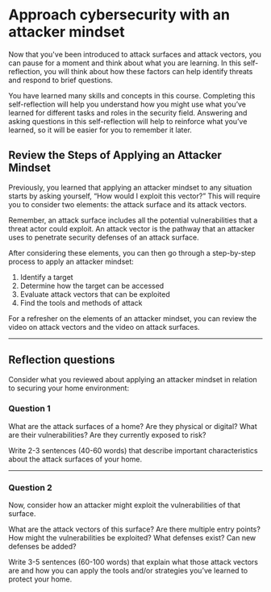 # **Approach cybersecurity with an attacker mindset**

Now that you've been introduced to attack surfaces and attack vectors, you can pause for a moment and think about what you are learning. In this self-reflection, you will think about how these factors can help identify threats and respond to brief questions.

You have learned many skills and concepts in this course. Completing this self-reflection will help you understand how you might use what you’ve learned for different tasks and roles in the security field. Answering and asking questions in this self-reflection will help to reinforce what you’ve learned, so it will be easier for you to remember it later.

## Review the Steps of Applying an Attacker Mindset

Previously, you learned that applying an attacker mindset to any situation starts by asking yourself, “How would I exploit this vector?” This will require you to consider two elements: the attack surface and its attack vectors.

Remember, an attack surface includes all the potential vulnerabilities that a threat actor could exploit. An attack vector is the pathway that an attacker uses to penetrate security defenses of an attack surface.

After considering these elements, you can then go through a step-by-step process to apply an attacker mindset:

1. Identify a target
2. Determine how the target can be accessed
3. Evaluate attack vectors that can be exploited
4. Find the tools and methods of attack

For a refresher on the elements of an attacker mindset, you can review the video on attack vectors and the video on attack surfaces.

---

## Reflection questions

Consider what you reviewed about applying an attacker mindset in relation to securing your home environment:

### Question 1

What are the attack surfaces of a home? Are they physical or digital? What are their vulnerabilities? Are they currently exposed to risk?

Write 2-3 sentences (40-60 words) that describe important characteristics about the attack surfaces of your home.

---

### Question 2

Now, consider how an attacker might exploit the vulnerabilities of that surface.

What are the attack vectors of this surface? Are there multiple entry points? How might the vulnerabilities be exploited? What defenses exist? Can new defenses be added?

Write 3-5 sentences (60-100 words) that explain what those attack vectors are and how you can apply the tools and/or strategies you’ve learned to protect your home.
